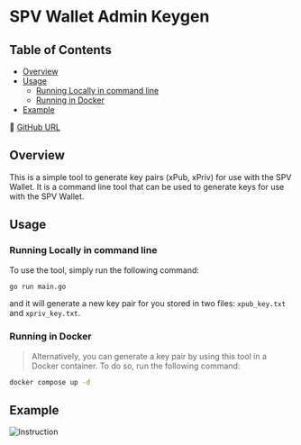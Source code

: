 # SPV Wallet Admin Keygen

## Table of Contents

  - [Overview](#overview)
  - [Usage](#usage)
    - [Running Locally in command line](#running-locally-in-command-line)
    - [Running in Docker](#running-in-docker)
  - [Example](#example)
  
🔗 [GitHub URL](https://github.com/bitcoin-sv/spv-wallet-admin-keygen)

## Overview

This is a simple tool to generate key pairs (xPub, xPriv) for use with the SPV Wallet. It is a command line tool that can be used to generate keys for use with the SPV Wallet.

## Usage

### Running Locally in command line

To use the tool, simply run the following command:

```bash
go run main.go
```

and it will generate a new key pair for you stored in two files: `xpub_key.txt` and `xpriv_key.txt`.

### Running in Docker

> Alternatively, you can generate a key pair by using this tool in a Docker container. To do so, run the following command:

```bash
docker compose up -d
```

## Example

![Instruction](https://media.giphy.com/media/v1.Y2lkPTc5MGI3NjExM3cybmphajl3Y2h5Z2JkYzloYXV4Z2FzYmQ3YmY2ZW81bTQ4dWl4YSZlcD12MV9pbnRlcm5hbF9naWZfYnlfaWQmY3Q9Zw/XzbLYYICnmIVLOh4Wm/giphy.gif)
